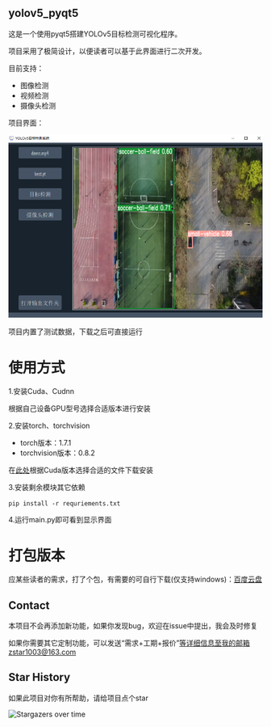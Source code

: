 ## yolov5_pyqt5

这是一个使用pyqt5搭建YOLOv5目标检测可视化程序。

项目采用了极简设计，以便读者可以基于此界面进行二次开发。

目前支持：
- 图像检测
- 视频检测
- 摄像头检测

项目界面：

![image-20220821211811729](Assets/show.png)

项目内置了测试数据，下载之后可直接运行

# 使用方式
1.安装Cuda、Cudnn

根据自己设备GPU型号选择合适版本进行安装

2.安装torch、torchvision

- torch版本：1.7.1
- torchvision版本：0.8.2

在[此处](https://download.pytorch.org/whl/torch_stable.html)根据Cuda版本选择合适的文件下载安装

3.安装剩余模块其它依赖

```
pip install -r requriements.txt
```

4.运行main.py即可看到显示界面


# 打包版本
应某些读者的需求，打了个包，有需要的可自行下载(仅支持windows)：[百度云盘](https://pan.baidu.com/s/1egD-K_lDKQn-RdnhIk_iXg?pwd=8888)


## Contact

本项目不会再添加新功能，如果你发现bug，欢迎在issue中提出，我会及时修复

如果你需要其它定制功能，可以发送“需求+工期+报价”等详细信息至我的邮箱zstar1003@163.com
 
 
## Star History

如果此项目对你有所帮助，请给项目点个star

![Stargazers over time](https://[best.pt](..%2F..%2Fyolov5-5.0%2Fruns%2Ftrain%2Fexp3%2Fweights%2Fbest.pt)starchart.cc/zstar1003/yolov5_pyqt5.svg)
